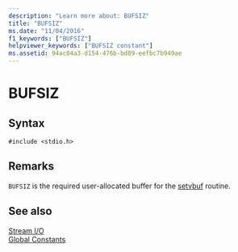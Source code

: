 ```yaml
---
description: "Learn more about: BUFSIZ"
title: "BUFSIZ"
ms.date: "11/04/2016"
f1_keywords: ["BUFSIZ"]
helpviewer_keywords: ["BUFSIZ constant"]
ms.assetid: 94ac04a3-d154-476b-bd89-eefbc7b949ae
---
```

# BUFSIZ

## Syntax

```
#include <stdio.h>
```

## Remarks

`BUFSIZ` is the required user-allocated buffer for the [setvbuf](../c-runtime-library/reference/setvbuf.md) routine.

## See also

[Stream I/O](../c-runtime-library/stream-i-o.md)<br/>
[Global Constants](../c-runtime-library/global-constants.md)
